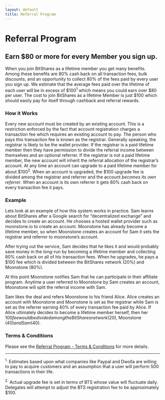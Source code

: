 ```yaml
---
layout: default
title: Referral Program 
---
```

# Referral Program

## Earn $80 or more for every Member you sign up.   

When you join BitShares as a lifetime member you get many benefits.  Among these benefits are 80% cash back on all 
transaction fees, bulk discounts, and an opportunity to collect 80% of the fees paid by every user you sign up.  We estimate
that the average fees paid over the lifetime of each user will be in excess of $100<sup>1</sup> which means you could 
earn over $80 per user.  The cost to join BitShares as a lifetime Member is just $100 which should easily
pay for itself through cashback and referral rewards.  

### How it Works

Every new account must be created by an existing account. This is a restriction enforced by the 
fact that account registration charges a transaction fee which requires an existing account to 
pay. The person who pays this transaction fee is known as the registrar. Generally speaking, the
registrar is likely to be the wallet provider. If the registrar is a paid lifetime member then 
they have permission to divide the referral income between themselves and an optional referrer. 
If the registrar is not a paid lifetime member, the new account will inherit the referral 
allocation of the registrar’s account. At any time an account can upgrade to a paid lifetime 
member for about $100<sup>2</sup>. When an account is upgraded, the $100 upgrade fee is divided 
among the registrar and referrer and the account *becomes its own referrer*. When an account is
its own referrer it gets 80% cash back on every transaction fee it pays.

### Example 
Lets look at an example of how this system works in practice. Sam learns about BitShares after a 
Google search for “decentralized exchange” and decides to create an account. He chooses a hosted 
wallet provider such as moonstone.io to create an account. Moonstone has already become a lifetime 
member, so when Moonstone creates an account for Sam it sets the registrar and referrer to 
moonstone’s account.

After trying out the service, Sam decides that he likes it and would probably save money in the 
long-run by becoming a lifetime member and collecting 80% cash back on all of his transaction 
fees. When he upgrades, he pays a $100 fee which is divided between the BitShares network (20%) 
and Moonstone (80%).

At this point Moonstone notifies Sam that he can participate in their affiliate program. Anytime 
a user referred to Moonstone by Sam creates an account, Moonstone will split the referral income 
with Sam.

Sam likes the deal and refers Moonstone to his friend Alice. Alice creates an account with 
Moonstone and Moonstone is set as the registrar while Sam is set as the referrer earning 40% 
of every transaction fee paid by Alice. If Alice ultimately decides to become a lifetime member 
herself, then her $100 fee would be divided among the BitShares network ($20), 
Moonstone ($40) and Sam ($40).

### Terms & Conditions 

Please see the [Referral Program - Terms & Conditions](/technology/referral-program-terms-and-conditions.html) for 
more details.

<hr/>
<sup>1.</sup> Estimates based upon what companies like Paypal and Dwolla are willing to pay to acquire customers and an
assumption that a user will perform 500 transactions in their life.   

<sup>2.</sup> Actual upgrade fee is set in terms of BTS whose value will fluctuate daily.   Delegates will attempt to
adjust the BTS registration fee to be approximately $100.
